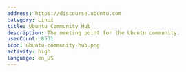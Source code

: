 ```yaml
---
address: https://discourse.ubuntu.com
category: Linux
title: Ubuntu Community Hub
description: The meeting point for the Ubuntu community.
userCount: 8531
icon: ubuntu-community-hub.png
activity: high
language: en_US
---
```

